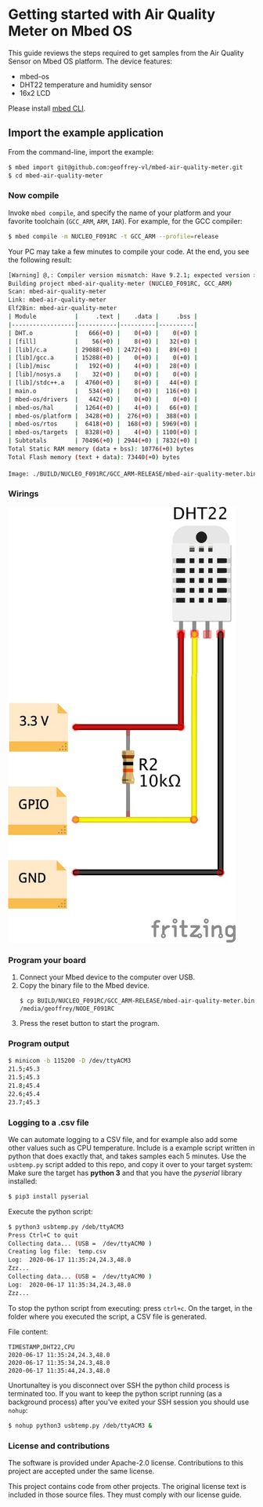 # Getting started with Air Quality Meter on Mbed OS

This guide reviews the steps required to get samples from the Air Quality Sensor on Mbed OS platform.
The device features:

- mbed-os
- DHT22 temperature and humidity sensor
- 16x2 LCD

Please install [mbed CLI](https://github.com/ARMmbed/mbed-cli#installing-mbed-cli).

## Import the example application

From the command-line, import the example:

```bash
$ mbed import git@github.com:geoffrey-vl/mbed-air-quality-meter.git
$ cd mbed-air-quality-meter
```

### Now compile

Invoke `mbed compile`, and specify the name of your platform and your favorite toolchain (`GCC_ARM`, `ARM`, `IAR`). For example, for the GCC compiler:

```bash
$ mbed compile -m NUCLEO_F091RC -t GCC_ARM --profile=release
```

Your PC may take a few minutes to compile your code. At the end, you see the following result:

```bash
[Warning] @,: Compiler version mismatch: Have 9.2.1; expected version >= 6.0.0 and < 7.0.0
Building project mbed-air-quality-meter (NUCLEO_F091RC, GCC_ARM)
Scan: mbed-air-quality-meter
Link: mbed-air-quality-meter
Elf2Bin: mbed-air-quality-meter
| Module           |     .text |    .data |     .bss |
|------------------|-----------|----------|----------|
| DHT.o            |   666(+0) |    0(+0) |    0(+0) |
| [fill]           |    56(+0) |    8(+0) |   32(+0) |
| [lib]/c.a        | 29088(+0) | 2472(+0) |   89(+0) |
| [lib]/gcc.a      | 15288(+0) |    0(+0) |    0(+0) |
| [lib]/misc       |   192(+0) |    4(+0) |   28(+0) |
| [lib]/nosys.a    |    32(+0) |    0(+0) |    0(+0) |
| [lib]/stdc++.a   |  4760(+0) |    8(+0) |   44(+0) |
| main.o           |   534(+0) |    0(+0) |  116(+0) |
| mbed-os/drivers  |   442(+0) |    0(+0) |    0(+0) |
| mbed-os/hal      |  1264(+0) |    4(+0) |   66(+0) |
| mbed-os/platform |  3428(+0) |  276(+0) |  388(+0) |
| mbed-os/rtos     |  6418(+0) |  168(+0) | 5969(+0) |
| mbed-os/targets  |  8328(+0) |    4(+0) | 1100(+0) |
| Subtotals        | 70496(+0) | 2944(+0) | 7832(+0) |
Total Static RAM memory (data + bss): 10776(+0) bytes
Total Flash memory (text + data): 73440(+0) bytes

Image: ./BUILD/NUCLEO_F091RC/GCC_ARM-RELEASE/mbed-air-quality-meter.bin
```

### Wirings

![wiring DHT22](doc/dht22_pinout.jpeg)

### Program your board

1. Connect your Mbed device to the computer over USB.
2. Copy the binary file to the Mbed device.
    ```
    $ cp BUILD/NUCLEO_F091RC/GCC_ARM-RELEASE/mbed-air-quality-meter.bin /media/geoffrey/NODE_F091RC
    ```
3. Press the reset button to start the program.

### Program output

```bash
$ minicom -b 115200 -D /dev/ttyACM3
21.5;45.3
21.5;45.3
21.8;45.4
22.6;45.4
23.7;45.3
```

### Logging to a .csv file

We can automate logging to a CSV file, and for example also add some other values such as CPU temperature.
Include is a example script written in python that does exactly that, and takes samples each 5 minutes.
Use the `usbtemp.py` script added to this repo, and copy it over to your target system:
Make sure the target has **python 3** and that you have the *pyserial* library installed:

```bash
$ pip3 install pyserial
```

Execute the python script:

```bash
$ python3 usbtemp.py /deb/ttyACM3
Press Ctrl+C to quit
Collecting data... (USB =  /dev/ttyACM0 )
Creating log file:  temp.csv
Log:  2020-06-17 11:35:24,24.3,48.0
Zzz...
Collecting data... (USB =  /dev/ttyACM0 )
Log:  2020-06-17 11:35:34,24.3,48.0
Zzz...
```

To stop the python script from executing: press `ctrl+c`.
On the target, in the folder where you executed the script, a CSV file is generated.

File content:

```csv
TIMESTAMP,DHT22,CPU
2020-06-17 11:35:24,24.3,48.0
2020-06-17 11:35:34,24.3,48.0
2020-06-17 11:35:44,24.3,48.0
```

Unortunaltey is you disconnect over SSH the python child process is terminated too.
If you want to keep the python script running (as a background process) after you've exited your SSH session you should use `nohup`:

```bash
$ nohup python3 usbtemp.py /deb/ttyACM3 &
```

### License and contributions

The software is provided under Apache-2.0 license. Contributions to this project are accepted under the same license.

This project contains code from other projects. The original license text is included in those source files. They must comply with our license guide.

